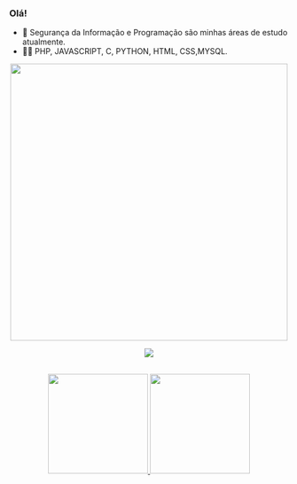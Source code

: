 ### Olá! ###
  
- 🔭 Segurança da Informação e Programação são minhas áreas de estudo atualmente.
- 👩‍💻 PHP, JAVASCRIPT, C, PYTHON, HTML, CSS,MYSQL.


<p align = "center"><img style="" src="https://media.giphy.com/media/kbRb4eyCNC0aMz5x68/giphy.gif?cid=ecf05e47qrxnxw58tpsfgujmlm7mpt43wmyq8ck61ost6g25&rid=giphy.gif&ct=g" width="500"></p>

<div align = "center"> 
  <a href="https://www.linkedin.com/in/thainá-goes-3049371b8/" target="_blank"><img src="https://img.shields.io/badge/-LinkedIn-%230077B5?style=for-the-badge&logo=linkedin&logoColor=white" target="_blank"></a> 
</div>

 ##

<div align="center">
  <a href="https://github.com/thainasampaio">
  <img height="180em" src="https://github-readme-stats.vercel.app/api?username=thainasampaio&show_icons=true&theme=midnight-purple&include_all_commits=true&count_private=true"/>
  <img height="180em" src="https://github-readme-stats.vercel.app/api/top-langs/?username=thainasampaio&layout=compact&langs_count=7&theme=midnight-purple"/>
</div>
 
  
  
  
 
